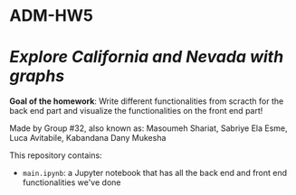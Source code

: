# ADM-HW5 
# *Explore California and Nevada with graphs*
**Goal of the homework**: Write different functionalities from scracth for the back end part and visualize the functionalities on the front end part!

Made by Group #32, also known as: Masoumeh 
Shariat, Sabriye Ela Esme, Luca Avitabile, Kabandana Dany Mukesha

This repository contains:
* `main.ipynb`: a Jupyter notebook that has all the back end and front end functionalities we've done

